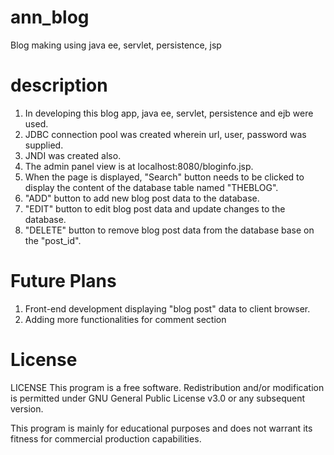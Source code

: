 # ann_blog
Blog making using java ee, servlet, persistence, jsp

# description
1. In developing this blog app, java ee, servlet, persistence and ejb were used.
2. JDBC connection pool was created wherein url, user, password was supplied.
3. JNDI was created also.
4. The admin panel view is at localhost:8080/bloginfo.jsp.
5. When the page is displayed, "Search" button needs to be clicked to display the content of the database table named "THEBLOG".
6. "ADD" button to add new blog post data to the database.
7. "EDIT" button to edit blog post data and update changes to the database.
8. "DELETE" button to remove blog post data from the database base on the "post_id".

# Future Plans
1. Front-end development displaying "blog post" data to client browser.
2. Adding more functionalities for comment section

# License
LICENSE This program is a free software. Redistribution and/or modification is permitted under GNU General Public License v3.0 or any subsequent version.

This program is mainly for educational purposes and does not warrant its fitness for commercial production capabilities.
